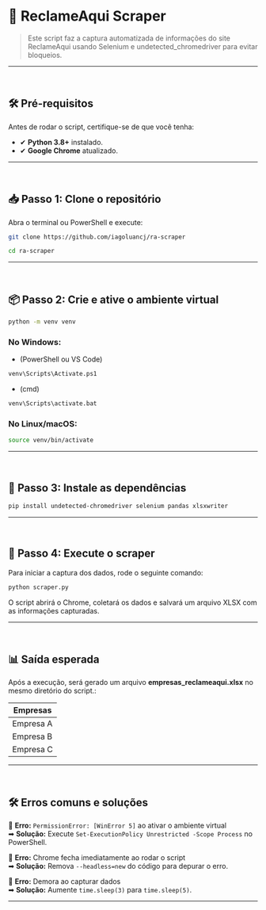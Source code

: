 # 📌 ReclameAqui Scraper

> Este script faz a captura automatizada de informações do site ReclameAqui usando Selenium e undetected_chromedriver para evitar bloqueios.

---
<br/>

## 🛠 Pré-requisitos

Antes de rodar o script, certifique-se de que você tenha:

- ✔ **Python 3.8+** instalado.
- ✔ **Google Chrome** atualizado.

---
<br/>

## 📥 Passo 1: Clone o repositório

Abra o terminal ou PowerShell e execute:

```sh
git clone https://github.com/iagoluancj/ra-scraper
```

```sh
cd ra-scraper
```


---
<br/>

## 📦 Passo 2: Crie e ative o ambiente virtual
```sh
python -m venv venv
```

### No Windows: 
- (PowerShell ou VS Code)
```sh
venv\Scripts\Activate.ps1
```

- (cmd)
```sh
venv\Scripts\activate.bat
```

### No Linux/macOS:
```sh
source venv/bin/activate
```

---
<br/>

## 📌 Passo 3: Instale as dependências
```sh
pip install undetected-chromedriver selenium pandas xlsxwriter
```

---
<br/>

## 🚀 Passo 4: Execute o scraper

Para iniciar a captura dos dados, rode o seguinte comando:
```sh
python scraper.py
```
O script abrirá o Chrome, coletará os dados e salvará um arquivo XLSX com as informações capturadas.

---
<br/>

## 📊 Saída esperada

Após a execução, será gerado um arquivo **empresas_reclameaqui.xlsx** no mesmo diretório do script.:

| Empresas |
|---------------|
| Empresa A     |
| Empresa B     |
| Empresa C     |

---
<br/>

## 🛠 Erros comuns e soluções

🔹 **Erro:** `PermissionError: [WinError 5]` ao ativar o ambiente virtual  
➡ **Solução:** Execute `Set-ExecutionPolicy Unrestricted -Scope Process` no PowerShell.

🔹 **Erro:** Chrome fecha imediatamente ao rodar o script  
➡ **Solução:** Remova `--headless=new` do código para depurar o erro.

🔹 **Erro:** Demora ao capturar dados  
➡ **Solução:** Aumente `time.sleep(3)` para `time.sleep(5)`.

---
